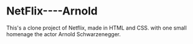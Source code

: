 # NetFlix----Arnold
This's a  clone project of Netflix, made in HTML and CSS. with  one small homenage the actor Arnold Schwarzenegger.
